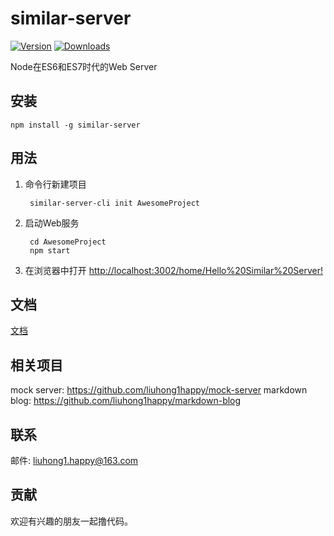 # similar-server

[![Version](https://img.shields.io/npm/v/similar-server.svg)](https://www.npmjs.com/package/similar-server)
[![Downloads](https://img.shields.io/npm/dt/similar-server.svg)](https://www.npmjs.com/package/similar-server)

Node在ES6和ES7时代的Web Server

## 安装

    npm install -g similar-server

## 用法

1. 命令行新建项目

        similar-server-cli init AwesomeProject

2. 启动Web服务

        cd AwesomeProject
        npm start

4. 在浏览器中打开 [http://localhost:3002/home/Hello%20Similar%20Server!](http://localhost:3002/home/Hello%20Similar%20Server!)

## 文档

[文档](docs/README.md)

## 相关项目

mock server: https://github.com/liuhong1happy/mock-server
markdown blog: https://github.com/liuhong1happy/markdown-blog

## 联系

邮件: [liuhong1.happy@163.com](mailto:liuhong1.happy@163.com)

## 贡献

欢迎有兴趣的朋友一起撸代码。
